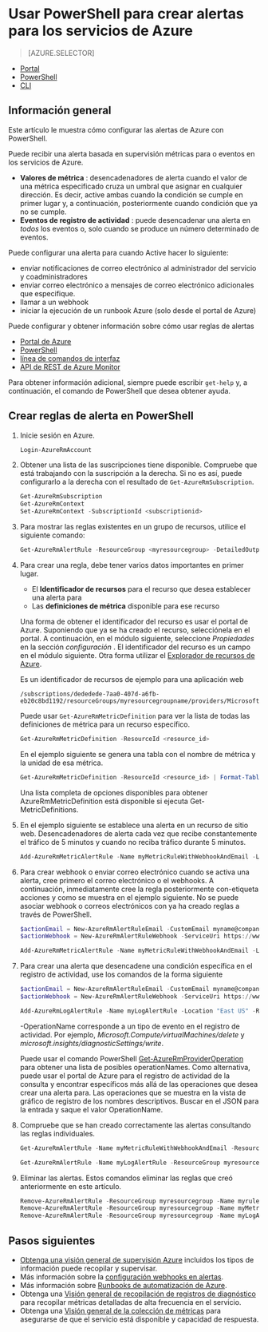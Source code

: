 <properties
    pageTitle="Usar PowerShell para crear alertas para los servicios de Azure | Microsoft Azure"
    description="Usar PowerShell para crear alertas de Azure, que pueden desencadenar automatización o notificaciones cuando se cumplen las condiciones especificadas."
    authors="rboucher"
    manager="carolz"
    editor=""
    services="monitoring-and-diagnostics"
    documentationCenter="monitoring-and-diagnostics"/>

<tags
    ms.service="monitoring-and-diagnostics"
    ms.workload="na"
    ms.tgt_pltfrm="na"
    ms.devlang="na"
    ms.topic="article"
    ms.date="10/20/2016"
    ms.author="robb"/>

# <a name="use-powershell-to-create-alerts-for-azure-services"></a>Usar PowerShell para crear alertas para los servicios de Azure

> [AZURE.SELECTOR]
- [Portal](insights-alerts-portal.md)
- [PowerShell](insights-alerts-powershell.md)
- [CLI](insights-alerts-command-line-interface.md)

## <a name="overview"></a>Información general

Este artículo le muestra cómo configurar las alertas de Azure con PowerShell.  

Puede recibir una alerta basada en supervisión métricas para o eventos en los servicios de Azure.

- **Valores de métrica** : desencadenadores de alerta cuando el valor de una métrica especificado cruza un umbral que asignar en cualquier dirección. Es decir, active ambas cuando la condición se cumple en primer lugar y, a continuación, posteriormente cuando condición que ya no se cumple.    
- **Eventos de registro de actividad** : puede desencadenar una alerta en *todos* los eventos o, solo cuando se produce un número determinado de eventos.

Puede configurar una alerta para cuando Active hacer lo siguiente:

- enviar notificaciones de correo electrónico al administrador del servicio y coadministradores
- enviar correo electrónico a mensajes de correo electrónico adicionales que especifique.
- llamar a un webhook
- iniciar la ejecución de un runbook Azure (solo desde el portal de Azure)

Puede configurar y obtener información sobre cómo usar reglas de alertas

- [Portal de Azure](insights-alerts-portal.md)
- [PowerShell](insights-alerts-powershell.md)
- [línea de comandos de interfaz](insights-alerts-command-line-interface.md)
- [API de REST de Azure Monitor](https://msdn.microsoft.com/library/azure/dn931945.aspx)


Para obtener información adicional, siempre puede escribir ```get-help``` y, a continuación, el comando de PowerShell que desea obtener ayuda.

## <a name="create-alert-rules-in-powershell"></a>Crear reglas de alerta en PowerShell

1. Inicie sesión en Azure.   

    ```PowerShell
    Login-AzureRmAccount

    ```

2. Obtener una lista de las suscripciones tiene disponible. Compruebe que está trabajando con la suscripción a la derecha. Si no es así, puede configurarlo a la derecha con el resultado de `Get-AzureRmSubscription`.

    ```PowerShell
    Get-AzureRmSubscription
    Get-AzureRmContext
    Set-AzureRmContext -SubscriptionId <subscriptionid>
    ```

3.  Para mostrar las reglas existentes en un grupo de recursos, utilice el siguiente comando:

    ```PowerShell
    Get-AzureRmAlertRule -ResourceGroup <myresourcegroup> -DetailedOutput
    ```

4. Para crear una regla, debe tener varios datos importantes en primer lugar. 
    - El **Identificador de recursos** para el recurso que desea establecer una alerta para
    - Las **definiciones de métrica** disponible para ese recurso

    Una forma de obtener el identificador del recurso es usar el portal de Azure. Suponiendo que ya se ha creado el recurso, selecciónela en el portal. A continuación, en el módulo siguiente, seleccione *Propiedades* en la sección *configuración* . El identificador del recurso es un campo en el módulo siguiente. Otra forma utilizar el [Explorador de recursos de Azure](https://resources.azure.com/).

    Es un identificador de recursos de ejemplo para una aplicación web

    ```
    /subscriptions/dededede-7aa0-407d-a6fb-eb20c8bd1192/resourceGroups/myresourcegroupname/providers/Microsoft.Web/sites/mywebsitename
    ```

    Puede usar `Get-AzureRmMetricDefinition` para ver la lista de todas las definiciones de métrica para un recurso específico.

    ```PowerShell
    Get-AzureRmMetricDefinition -ResourceId <resource_id>
    ```

    En el ejemplo siguiente se genera una tabla con el nombre de métrica y la unidad de esa métrica.

    ```PowerShell
    Get-AzureRmMetricDefinition -ResourceId <resource_id> | Format-Table -Property Name,Unit

    ```
    Una lista completa de opciones disponibles para obtener AzureRmMetricDefinition está disponible si ejecuta Get-MetricDefinitions.


5. En el ejemplo siguiente se establece una alerta en un recurso de sitio web. Desencadenadores de alerta cada vez que recibe constantemente el tráfico de 5 minutos y cuando no reciba tráfico durante 5 minutos.

    ```PowerShell
    Add-AzureRmMetricAlertRule -Name myMetricRuleWithWebhookAndEmail -Location "East US" -ResourceGroup myresourcegroup -TargetResourceId /subscriptions/dededede-7aa0-407d-a6fb-eb20c8bd1192/resourceGroups/myresourcegroupname/providers/Microsoft.Web/sites/mywebsitename -MetricName "BytesReceived" -Operator GreaterThan -Threshold 2 -WindowSize 00:05:00 -TimeAggregationOperator Total -Description "alert on any website activity"

    ```

6. Para crear webhook o enviar correo electrónico cuando se activa una alerta, cree primero el correo electrónico o el webhooks. A continuación, inmediatamente cree la regla posteriormente con-etiqueta acciones y como se muestra en el ejemplo siguiente. No se puede asociar webhook o correos electrónicos con ya ha creado reglas a través de PowerShell.


    ```PowerShell
    $actionEmail = New-AzureRmAlertRuleEmail -CustomEmail myname@company.com
    $actionWebhook = New-AzureRmAlertRuleWebhook -ServiceUri https://www.contoso.com?token=mytoken

    Add-AzureRmMetricAlertRule -Name myMetricRuleWithWebhookAndEmail -Location "East US" -ResourceGroup myresourcegroup -TargetResourceId /subscriptions/dededede-7aa0-407d-a6fb-eb20c8bd1192/resourceGroups/myresourcegroupname/providers/Microsoft.Web/sites/mywebsitename -MetricName "BytesReceived" -Operator GreaterThan -Threshold 2 -WindowSize 00:05:00 -TimeAggregationOperator Total -Actions $actionEmail, $actionWebhook -Description "alert on any website activity"
    ```


7. Para crear una alerta que desencadene una condición específica en el registro de actividad, use los comandos de la forma siguiente

    ```PowerShell
    $actionEmail = New-AzureRmAlertRuleEmail -CustomEmail myname@company.com
    $actionWebhook = New-AzureRmAlertRuleWebhook -ServiceUri https://www.contoso.com?token=mytoken

    Add-AzureRmLogAlertRule -Name myLogAlertRule -Location "East US" -ResourceGroup myresourcegroup -OperationName microsoft.web/sites/start/action -Status Succeeded -TargetResourceGroup resourcegroupbeingmonitored -Actions $actionEmail, $actionWebhook
    ```

    -OperationName corresponde a un tipo de evento en el registro de actividad. Por ejemplo, *Microsoft.Compute/virtualMachines/delete* y *microsoft.insights/diagnosticSettings/write*.

    Puede usar el comando PowerShell [Get-AzureRmProviderOperation](https://msdn.microsoft.com/library/mt603720.aspx) para obtener una lista de posibles operationNames. Como alternativa, puede usar el portal de Azure para el registro de actividad de la consulta y encontrar específicos más allá de las operaciones que desea crear una alerta para. Las operaciones que se muestra en la vista de gráfico de registro de los nombres descriptivos. Buscar en el JSON para la entrada y saque el valor OperationName.   

8. Compruebe que se han creado correctamente las alertas consultando las reglas individuales.

    ```PowerShell
    Get-AzureRmAlertRule -Name myMetricRuleWithWebhookAndEmail -ResourceGroup myresourcegroup -DetailedOutput

    Get-AzureRmAlertRule -Name myLogAlertRule -ResourceGroup myresourcegroup -DetailedOutput
    ```

9. Eliminar las alertas. Estos comandos eliminar las reglas que creó anteriormente en este artículo.

    ```PowerShell
    Remove-AzureRmAlertRule -ResourceGroup myresourcegroup -Name myrule
    Remove-AzureRmAlertRule -ResourceGroup myresourcegroup -Name myMetricRuleWithWebhookAndEmail
    Remove-AzureRmAlertRule -ResourceGroup myresourcegroup -Name myLogAlertRule
    ```

## <a name="next-steps"></a>Pasos siguientes

* [Obtenga una visión general de supervisión Azure](monitoring-overview.md) incluidos los tipos de información puede recopilar y supervisar.
* Más información sobre la [configuración webhooks en alertas](insights-webhooks-alerts.md).
* Más información sobre [Runbooks de automatización de Azure](..\automation\automation-starting-a-runbook.md).
* Obtenga una [Visión general de recopilación de registros de diagnóstico](monitoring-overview-of-diagnostic-logs.md) para recopilar métricas detalladas de alta frecuencia en el servicio.
* Obtenga una [Visión general de la colección de métricas](insights-how-to-customize-monitoring.md) para asegurarse de que el servicio está disponible y capacidad de respuesta.
